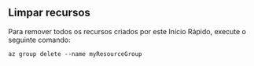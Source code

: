 ## <a name="clean-up-resources"></a>Limpar recursos

Para remover todos os recursos criados por este Início Rápido, execute o seguinte comando:

```azurecli
az group delete --name myResourceGroup
```